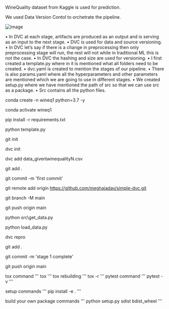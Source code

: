 WineQuality dataset from Kaggle is used for prediction.

We used Data Version Contol to orchetrate the pipeline. 

![image](https://user-images.githubusercontent.com/49258919/175524368-a535439c-c1d9-474b-a95d-756492e722d0.png)

•	In DVC at each stage, artifacts are produced as an output and is serving as an input to the next stage. 
•	DVC is used for data and source versioning. 
•	In DVC let’s say if there is a change in preprocessing then only preprocessing stage will run, the rest will not while in traditional ML this is not the case. 
•	In DVC the hashing and size are used for versioning. 
•	I first created a template.py where in it is mentioned what all folders need to be created. 
•	dvc.yaml is created to mention the stages of our pipeline. 
•	There is also params.yaml where all the hyperparameters and other parameters are mentioned which we are going to use in different stages. 
•	We created setup.py where we have mentioned the path of src so that we can use src as a package. 
•	Src contains all the python files. 

conda create -n wineq1 python=3.7 -y

conda activate wineq1

pip install -r requirements.txt
 
python template.py

git init

dvc init

dvc add data_given\winequalityN.csv

git add .

git commit -m 'first commit'

git remote add origin https://github.com/meghajadav/simple-dvc.git

git branch -M main

git push origin main

python src\get_data.py



python load_data.py

dvc repro

git add .

git commit -m 'stage 1 complete'

git push origin main

tox command
'''
tox
'''
tox rebuilding
'''
tox -r
'''
pytest command
'''
pytest -v
'''

setup commands
'''
pip install -e .
'''

build your own package commands
'''
python setup.py sdist bdist_wheel
'''
